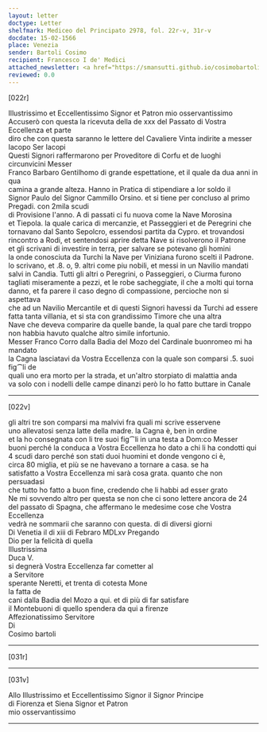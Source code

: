 ```yaml
---
layout: letter
doctype: Letter
shelfmark: Mediceo del Principato 2978, fol. 22r-v, 31r-v
docdate: 15-02-1566
place: Venezia
sender: Bartoli Cosimo
recipient: Francesco I de' Medici
attached_newsletter: <a href="https://smansutti.github.io/cosimobartoli/texts/3079_161/">3079_161</a>
reviewed: 0.0
---
```


[022r]  
  
  
Illustrissimo et Eccellentissimo Signor et Patron mio osservantissimo  
Accuserò con questa la ricevuta della de xxx del Passato di Vostra Eccellenza et parte  
diro che con questa saranno le lettere del Cavaliere Vinta indirite a messer Iacopo Ser Iacopi  
Questi Signori raffermarono per Proveditore di Corfu et de luoghi circunvicini Messer  
Franco Barbaro Gentilhomo di grande espettatione, et il quale da dua anni in qua  
camina a grande alteza. Hanno in Pratica di stipendiare a lor soldo il  
Signor Paulo del Signor Cammillo Orsino. et si tiene per concluso al primo Pregadi. con 2mila scudi  
di Provisione l'anno. A di passati ci fu nuova come la Nave Morosina  
et Tiepola. la quale carica di mercanzie, et Passeggieri et de Peregrini che  
tornavano dal Santo Sepolcro, essendosi partita da Cypro. et trovandosi  
rincontro a Rodi, et sentendosi aprire detta Nave si risolverono il Patrone  
et gli scrivani di investire in terra, per salvare se potevano gli homini  
la onde conosciuta da Turchi la Nave per Viniziana furono scelti il Padrone.  
lo scrivano, et .8. o, 9. altri come piu nobili, et messi in un Navilio mandati  
salvi in Candia. Tutti gli altri o Peregrini, o Passeggieri, o Ciurma furono  
tagliati miseramente a pezzi, et le robe sacheggiate, il che a molti qui torna  
danno, et fa parere il caso degno di compassione, percioche non si aspettava  
che ad un Navilio Mercantile et di questi Signori havessi da Turchi ad essere  
fatta tanta villania, et si sta con grandissimo Timore che una altra  
Nave che deveva comparire da quelle bande, la qual pare che tardi troppo  
non habbia havuto qualche altro simile infortunio.  
Messer Franco Corro dalla Badia del Mozo del Cardinale buonromeo mi ha mandato  
la Cagna lasciatavi da Vostra Eccellenza con la quale son comparsi .5. suoi fig⁀li de  
quali uno era morto per la strada, et un'altro storpiato di malattia anda  
va solo con i nodelli delle campe dinanzi però lo ho fatto buttare in Canale  
  
---  

[022v]  
  
  
gli altri tre son comparsi ma malvivi fra quali mi scrive esservene  
uno allevatosi senza latte della madre. la Cagna è, ben in ordine  
et la ho consegnata con li tre suoi fig⁀li in una testa a Dom:co Messer  
buoni perché la conduca a Vostra Eccellenza ho dato a chi li ha condotti qui  
4 scudi daro perché son stati duoi huomini et donde vengono ci è,  
circa 80 miglia, et più se ne havevano a tornare a casa. se ha  
satisfatto a Vostra Eccellenza mi sarà cosa grata. quanto che non persuadasi  
che tutto ho fatto a buon fine, credendo che li habbi ad esser grato  
Ne mi sovvendo altro per questa se non che ci sono lettere ancora de 24  
del passato di Spagna, che affermano le medesime cose che Vostra Eccellenza  
vedrà ne sommarii che saranno con questa. di di diversi giorni  
Di Venetia il di xiii di Febraro MDLxv Pregando  
Dio per la felicità di quella  
Illustrissima  
Duca V.  
si degnerà Vostra Eccellenza far cometter al  
a Servitore  
sperante Neretti, et trenta di cotesta Mone  
la fatta de  
cani dalla Badia del Mozo a qui. et di più di far satisfare  
il Montebuoni di quello spendera da qui a firenze  
Affezionatissimo Servitore  
Di  
Cosimo bartoli  
  
---  

[031r]  
  
  
  
---  

[031v]  
  
  
Allo Illustrissimo et Eccellentissimo Signor il Signor Principe  
di Fiorenza et Siena Signor et Patron  
mio osservantissimo  
  
---  


